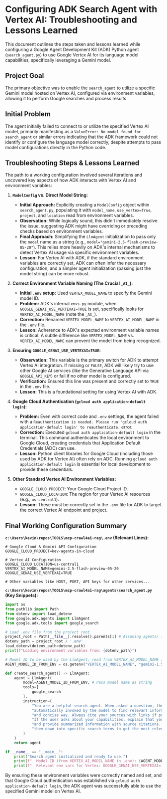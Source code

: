 # Configuring ADK Search Agent with Vertex AI: Troubleshooting and Lessons Learned

This document outlines the steps taken and lessons learned while configuring a Google Agent Development Kit (ADK) Python agent (`search_agent.py`) to use Google Vertex AI for its language model capabilities, specifically leveraging a Gemini model.

## Project Goal

The primary objective was to enable the `search_agent` to utilize a specific Gemini model hosted on Vertex AI, configured via environment variables, allowing it to perform Google searches and process results.

## Initial Problem

The agent initially failed to connect to or utilize the specified Vertex AI model, primarily manifesting as a `ValueError: No model found for search_agent` or similar errors indicating that the ADK framework could not identify or configure the language model correctly, despite attempts to pass model configurations directly in the Python code.

## Troubleshooting Steps & Lessons Learned

The path to a working configuration involved several iterations and uncovered key aspects of how ADK interacts with Vertex AI and environment variables:

1.  **`ModelConfig` vs. Direct Model String:**
    *   **Initial Approach:** Explicitly creating a `ModelConfig` object within `search_agent.py`, populating it with `model_name`, `use_vertex=True`, `project`, and `location` read from environment variables.
    *   **Observation:** While logically sound, this didn't immediately resolve the issue, suggesting ADK might have overriding or preceding checks based on environment variables.
    *   **Final Approach:** Simplifying the `LlmAgent` initialization to pass only the `model` name as a string (e.g., `model="gemini-2.5-flash-preview-05-20"`). This relies more heavily on ADK's internal mechanisms to detect Vertex AI usage via specific environment variables.
    *   **Lesson:** For Vertex AI with ADK, if the standard environment variables are correctly set, ADK can often infer the necessary configuration, and a simpler agent initialization (passing just the model string) can be more robust.

2.  **Correct Environment Variable Naming (The Crucial `_AI_`):**
    *   **Initial `.env` setup:** Used `VERTEX_MODEL_NAME` to specify the Gemini model ID.
    *   **Problem:** ADK's internal `envs.py` module, when `GOOGLE_GENAI_USE_VERTEXAI=TRUE` is set, specifically looks for `VERTEX_AI_MODEL_NAME` (note the `_AI_`).
    *   **Correction:** Renamed `VERTEX_MODEL_NAME` to `VERTEX_AI_MODEL_NAME` in the `.env` file.
    *   **Lesson:** Adherence to ADK's expected environment variable names is critical. A subtle difference like `VERTEX_MODEL_NAME` vs. `VERTEX_AI_MODEL_NAME` can prevent the model from being recognized.

3.  **Ensuring `GOOGLE_GENAI_USE_VERTEXAI=TRUE`:**
    *   **Observation:** This variable is the primary switch for ADK to attempt Vertex AI integration. If missing or `FALSE`, ADK will likely try to use other Google AI services (like the Generative Language API via `GOOGLE_API_KEY`) or fail if no other model is configured.
    *   **Verification:** Ensured this line was present and correctly set to `TRUE` in the `.env` file.
    *   **Lesson:** This is a foundational setting for using Vertex AI with ADK.

4.  **Google Cloud Authentication (`gcloud auth application-default login`):**
    *   **Problem:** Even with correct code and `.env` settings, the agent failed with a `Reauthentication is needed. Please run 'gcloud auth application-default login' to reauthenticate.` error.
    *   **Correction:** Executed `gcloud auth application-default login` in the terminal. This command authenticates the local environment to Google Cloud, creating credentials that Application Default Credentials (ADC) can use.
    *   **Lesson:** Python client libraries for Google Cloud (including those used by ADK for Vertex AI) often rely on ADC. Running `gcloud auth application-default login` is essential for local development to provide these credentials.

5.  **Other Standard Vertex AI Environment Variables:**
    *   `GOOGLE_CLOUD_PROJECT`: Your Google Cloud Project ID.
    *   `GOOGLE_CLOUD_LOCATION`: The region for your Vertex AI resources (e.g., `us-central1`).
    *   **Lesson:** These must be correctly set in the `.env` file for ADK to target the correct Vertex AI endpoint and project.

## Final Working Configuration Summary

**`c:\Users\kevin\repos\TOOLS\mcp-crawl4ai-rag\.env` (Relevant Lines):**
```env
# Google Cloud & Gemini API Configuration
GOOGLE_CLOUD_PROJECT=kev-agents-in-cloud

# Vertex AI Configuration
GOOGLE_CLOUD_LOCATION=us-central1
VERTEX_AI_MODEL_NAME=gemini-2.5-flash-preview-05-20
GOOGLE_GENAI_USE_VERTEXAI=TRUE

# Other variables like HOST, PORT, API keys for other services...
```

**`c:\Users\kevin\repos\TOOLS\mcp-crawl4ai-rag\agents\search_agent.py` (Key Snippets):**
```python
import os
from pathlib import Path
from dotenv import load_dotenv
from google.adk.agents import LlmAgent
from google.adk.tools import google_search

# Load .env file from the project root
project_root = Path(__file__).resolve().parents[1] # Assuming agents/ is one level down
dotenv_path = project_root / '.env'
load_dotenv(dotenv_path=dotenv_path)
print(f"Loading environment variables from: {dotenv_path}")

# Model ID to be used by the LlmAgent, read from VERTEX_AI_MODEL_NAME in .env
AGENT_MODEL_ID_FROM_ENV = os.getenv("VERTEX_AI_MODEL_NAME", "gemini-1.5-flash-001")

def create_search_agent() -> LlmAgent:
    agent = LlmAgent(
        model=AGENT_MODEL_ID_FROM_ENV, # Pass model name as string
        tools=[
            google_search
        ],
        instruction=(
            "You are a helpful search agent. When asked a question, the Google Search tool will be "
            "automatically invoked by the model to find relevant information. Present the findings in a clear "
            "and concise way. Always cite your sources with links if provided by the search tool. "
            "If the user asks about your capabilities, explain that you can search the web using Google Search "
            "and provide summarized information with source citations. For complex queries, the model will break "
            "them down into specific search terms to get the most relevant results."
        )
    )
    return agent

if __name__ == "__main__":
    print("Search agent initialized and ready to use.")
    print(f"  Model ID (from VERTEX_AI_MODEL_NAME in .env): {AGENT_MODEL_ID_FROM_ENV}")
    print(f"  Relevant env vars for Vertex: GOOGLE_GENAI_USE_VERTEXAI='{os.getenv('GOOGLE_GENAI_USE_VERTEXAI')}', GOOGLE_CLOUD_PROJECT='{os.getenv('GOOGLE_CLOUD_PROJECT')}', GOOGLE_CLOUD_LOCATION='{os.getenv('GOOGLE_CLOUD_LOCATION')}'")
```

By ensuring these environment variables were correctly named and set, and that Google Cloud authentication was established via `gcloud auth application-default login`, the ADK agent was successfully able to use the specified Gemini model on Vertex AI.
